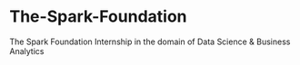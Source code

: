 # The-Spark-Foundation
The Spark Foundation Internship in the domain of Data Science &amp; Business Analytics
